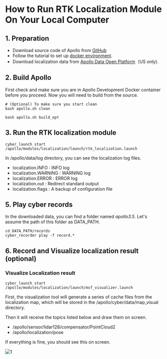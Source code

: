 # How to Run RTK Localization Module On Your Local Computer

## 1. Preparation
 - Download source code of Apollo from [GitHub](https://github.com/ApolloAuto/apollo)
 - Follow the tutorial to set up [docker environment](../01_Installation%20Instructions/apollo_software_installation_guide.md).
 - Download localization data from [Apollo Data Open Platform](http://data.apollo.auto/?name=sensor%20data&data_key=multisensor&data_type=1&locale=en-us&lang=en)（US only).

## 2. Build Apollo

First check and make sure you are in Apollo Development Docker container before you proceed. Now you will need to build from the source.

```
# (Optional) To make sure you start clean
bash apollo.sh clean

bash apollo.sh build_opt
```

## 3. Run the RTK localization module

```
cyber_launch start /apollo/modules/localization/launch/rtk_localization.launch
```

In /apollo/data/log directory, you can see the localization log files.
 - localization.INFO : INFO log
 - localization.WARNING : WARNING log
 - localization.ERROR : ERROR log
 - localization.out : Redirect standard output
 - localization.flags : A backup of configuration file

## 5. Play cyber records
In the downloaded data, you can find a folder named *apollo3.5*. Let's assume the path of this folder as DATA_PATH.
```
cd DATA_PATH/records
cyber_recorder play -f record.*
```

## 6. Record and Visualize localization result (optional)

### Visualize Localization result
```
cyber_launch start /apollo/modules/localization/launch/msf_visualizer.launch
```
First, the visualization tool will generate a series of cache files from the localization map, which will be stored in the /apollo/cyber/data/map_visual directory.

Then it will receive the topics listed below and draw them on screen.
 - /apollo/sensor/lidar128/compensator/PointCloud2
 - /apollo/localization/pose

If everything is fine, you should see this on screen.

![1](images/rtk_localization/online_visualizer.png)
